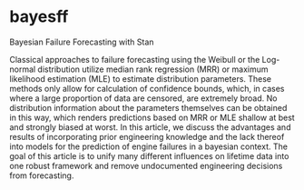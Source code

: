 # bayesff
Bayesian Failure Forecasting with Stan

Classical approaches to failure forecasting using the Weibull or the Log-normal distribution utilize median rank regression (MRR) or maximum likelihood estimation (MLE) to estimate distribution parameters. These methods only allow for calculation of confidence bounds, which, in cases where a large proportion of data are censored, are extremely broad. No distribution information about the parameters themselves can be obtained in this way, which renders predictions based on MRR or MLE shallow at best and strongly biased at worst. In this article, we discuss the advantages and results of incorporating prior engineering knowledge and the lack thereof into models for the prediction of engine failures in a bayesian context. The goal of this article is to unify many different influences on lifetime data into one robust framework and remove undocumented engineering decisions from forecasting. 

